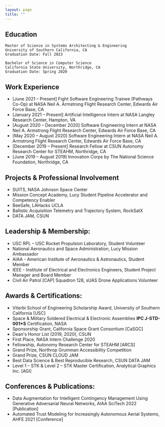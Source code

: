 ```yaml
---
layout: page
title: ""
---
```


## Education
```
Master of Science in Systems Architecting & Engineering
University of Southern California, CA
Graduation Date: Fall 2023
```
```
Bachelor of Science in Computer Science
California State University, Northridge, CA
Graduation Date: Spring 2020
```
## Work Experience

- [June 2021 – Present] Fight Software Engineering Trainee (Pathways Co-Op) at NASA Neil A. Armstrong Flight Research Center, Edwards Air Force Base, CA
- [January 2021 – Present] Artificial Intelligence Intern at NASA Langley Research Center, Hampton, VA
- [August 2020 – December 2020] Software Engineering Intern at NASA Neil A. Armstrong Flight Research Center, Edwards Air Force Base, CA
- [May 2020 – August 2020] Software Engineering Intern at NASA Neil A. Armstrong Flight Research Center, Edwards Air Force Base, CA
- [December 2019 – Present] Research Fellow at CSUN Autonomy Research Center for STEAHM, Northridge, CA
- [June 2019 – August 2019] Innovation Corps by The National Science Foundation, Northridge, CA

## Projects & Professional Involvement

- SUITS, NASA Johnson Space Center
- Mission Concept Academy, Lucy Student Pipeline Accelerator and Competency Enabler
- BeeSafe, LAHacks UCLA
- Ballistic Acquisition Telemetry and Trajectory System, RockSatX
- DATA JAM, CSUN

## Leadership & Membership:

- USC RPL – USC Rocket Propulsion Laboratory, Student Volunteer
- National Aeronautics and Space Administration, Lucy Mission Ambassador
- AIAA - American Institute of Aeronautics & Astronautics, Student Member
- IEEE - Institute of Electrical and Electronics Engineers, Student Project Manager and Board Member
- Civil Air Patrol [CAP] Squadron 128, sUAS Drone Applications Volunteer

## Awards & Certifications:

- Viterbi School of Engineering Scholarship Award, University of Southern California [USC]
- Space & Military Soldered Electrical & Electronic Assemblies <strong>IPC J-STD-001*S</strong> Certification, NASA
- Sponsorship Grant, California Space Grant Consortium [CaSGC]
- Dean's Honor List (2019, 2020), CSUN
- First Place, NASA Intern Challenge 2020
- Fellowship, Autonomy Research Center for STEAHM [ARCS]
- Grand Prize, Northrop Grumman Accessibility Competition
- Grand Prize, CSUN CLOUD JAM
- Best Data Science & Best Reproducible Research, CSUN DATA JAM
- Level 1 – STK & Level 2 – STK Master Certification, Analytical Graphics Inc. [AGI]

## Conferences & Publications:

- Data Augmentation for Intelligent Contingency Management Using Generative Adversarial Neural Networks, AIAA SciTech 2022 [Publication]
- Automated Trust Modeling for Increasingly Autonomous Aerial Systems, AHFE 2021 [Conference]